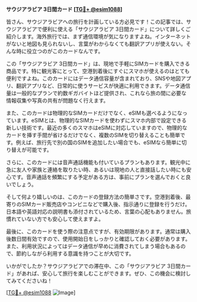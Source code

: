 **サウジアラビア 3日間カード [[TG💪+ @esim1088](https://t.me/s/esim1088)]**

皆さん、サウジアラビアへの旅行を計画している方必見です！この記事では、サウジアラビアで便利に使える「サウジアラビア 3日間カード」について詳しくご紹介します。海外旅行では、まず通信環境が気になりますよね。インターネットがないと地図も見られないし、言葉がわからなくても翻訳アプリが使えない。そんな時に役立つのがこのカードなんです。

この「サウジアラビア 3日間カード」は、現地で手軽にSIMカードを購入できる商品です。特に観光客にとって、空港到着後にすぐにスマホが使えるのはとても便利ですよね。このカードにはデータ通信容量が含まれており、SNSや地図アプリ、翻訳アプリなど、日常的に使うサービスが快適に利用できます。データ通信量は一般的なプランで約数ギガバイトほど提供され、これなら旅の間に必要な情報収集や写真の共有が問題なく行えます。

また、このカードは物理的なSIMカードだけでなく、eSIMも選べるようになっています。eSIMとは、物理的なSIMカードを使わずにスマホ内部で設定できる新しい技術です。最近の多くのスマホはeSIMに対応していますので、物理的なカードを挿す手間が省けるだけでなく、複数のSIMを切り替えることも簡単です。例えば、旅行先で別の国のSIMを追加したい場合でも、eSIMなら簡単に切り替えが可能です。

さらに、このカードには音声通話機能も付いているプランもあります。観光中に急に友人や家族と連絡を取りたい時、あるいは現地の人と直接話したい時にも安心です。音声通話を頻繁にする予定がある方は、事前にプランを選んでおくと良いでしょう。

そして何より嬉しいのは、このカードの登録方法の簡単さです。空港到着後、最寄りのSIMカード販売店やコンビニなどで購入後、指示通りに登録を行うだけ。日本語や英語対応の説明書も添付されているため、言葉の心配もありません。旅慣れていない方でも安心して使えますよ。

最後に、このカードを使う際の注意点ですが、有効期限があります。通常は購入後数日間有効ですので、使用開始日をしっかりと確認しておく必要があります。また、利用状況によってはデータ通信が早めに消費されてしまう場合もあるので、節約しながら利用する意識を持つことが大切です。

いかがでしたか？サウジアラビアでの滞在中、この「サウジアラビア 3日間カード」があれば、安心して旅行を楽しむことができます。ぜひ、この機会に検討してみてくださいね！

[[TG💪+ @esim1088](https://t.me/s/esim1088) ![Image](https://i.postimg.cc/Y0z9fWf4/image.png)]